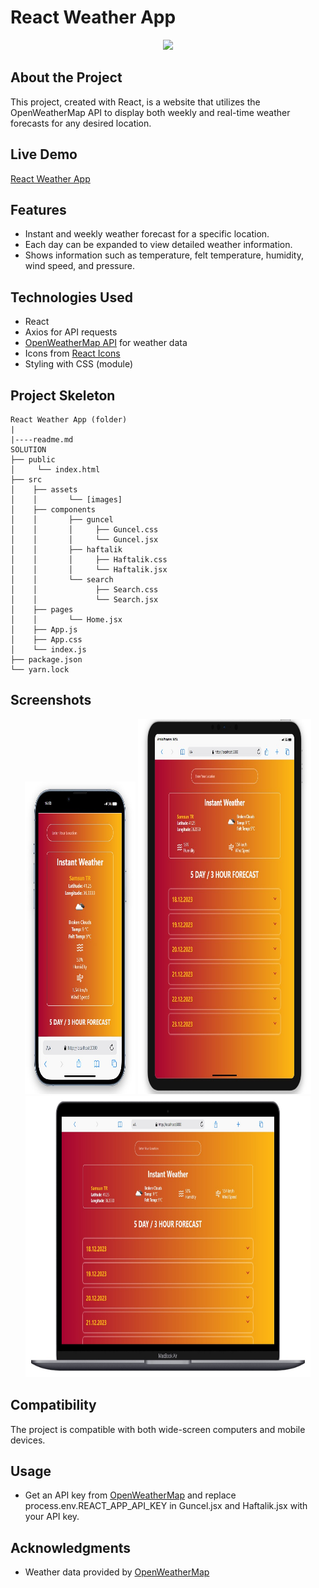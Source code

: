 # React Weather App

<div align="center">
  <img src="./src/assets/weather.gif" />
</div>

## About the Project

This project, created with React, is a website that utilizes the OpenWeatherMap API to display both weekly and real-time weather forecasts for any desired location.

## Live Demo

[React Weather App]()

## Features

- Instant and weekly weather forecast for a specific location.
- Each day can be expanded to view detailed weather information.
- Shows information such as temperature, felt temperature, humidity, wind speed, and pressure.

## Technologies Used

- React
- Axios for API requests
- [OpenWeatherMap API](https://openweathermap.org/) for weather data
- Icons from [React Icons](https://react-icons.github.io/react-icons/)
- Styling with CSS (module)

## Project Skeleton

```
React Weather App (folder)
|
|----readme.md         
SOLUTION
├── public
│     └── index.html
├── src
│    ├── assets
│    │       └── [images]
│    ├── components
│    │       ├── guncel
│    │       │     ├── Guncel.css 
│    │       │     └── Guncel.jsx 
│    │       ├── haftalik     
│    │       │     ├── Haftalik.css 
│    │       │     └── Haftalik.jsx   
│    │       └── search     
│    │             ├── Search.css 
│    │             └── Search.jsx 
│    ├── pages
│    │       └── Home.jsx
│    ├── App.js
│    ├── App.css
│    └── index.js
├── package.json
└── yarn.lock
```

## Screenshots

<div align="center">
  <img src="./src/assets/Screenshot_1.jpg"  width="35%" height="500" />
  <img src="./src/assets/Screenshot_2.jpg"  width="55%" height="600" />
  <img src="./src/assets/Screenshot_3.jpg"  width="90.5%" height="450" />
</div>

## Compatibility

The project is compatible with both wide-screen computers and mobile devices.

## Usage

- Get an API key from [OpenWeatherMap](https://openweathermap.org/) and replace process.env.REACT_APP_API_KEY in Guncel.jsx and Haftalik.jsx with your API key.

## Acknowledgments

- Weather data provided by [OpenWeatherMap](https://openweathermap.org/)